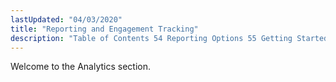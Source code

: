```yaml
---
lastUpdated: "04/03/2020"
title: "Reporting and Engagement Tracking"
description: "Table of Contents 54 Reporting Options 55 Getting Started with the Web based User Interface 55 1 Recipient Lists 56 Using the UI for Reporting 57 Reports and Engagement Tracking in the UI 57 1 Selecting Your Metrics and Filters 57 2 Viewing Your Reports 57 3 Adaptive Delivery Report..."
---
```


Welcome to the Analytics section. 
